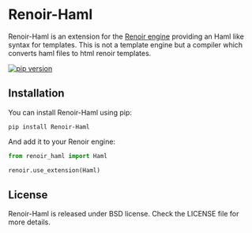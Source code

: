 # Renoir-Haml

Renoir-Haml is an extension for the [Renoir engine](http://github.com/emmett-framework/renoir) providing an Haml like syntax for templates. This is not a template engine but a compiler which converts haml files to html renoir templates.

[![pip version](https://img.shields.io/pypi/v/renoir-haml.svg?style=flat)](https://pypi.python.org/pypi/renoir-Haml) 

## Installation

You can install Renoir-Haml using pip:

    pip install Renoir-Haml

And add it to your Renoir engine:

```python
from renoir_haml import Haml

renoir.use_extension(Haml)
```

## License

Renoir-Haml is released under BSD license. Check the LICENSE file for more details.
